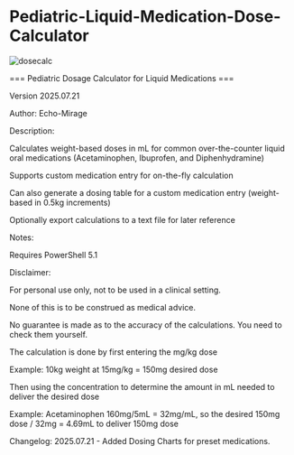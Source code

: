 # Pediatric-Liquid-Medication-Dose-Calculator

![dosecalc](https://github.com/user-attachments/assets/f5d51360-e9e4-4c3a-af6d-1c623ea11395)



=== Pediatric Dosage Calculator for Liquid Medications ===

Version 2025.07.21

Author: Echo-Mirage


Description:

Calculates weight-based doses in mL for common over-the-counter liquid oral medications (Acetaminophen, Ibuprofen, and Diphenhydramine)

Supports custom medication entry for on-the-fly calculation

Can also generate a dosing table for a custom medication entry (weight-based in 0.5kg increments)

Optionally export calculations to a text file for later reference


Notes:

Requires PowerShell 5.1


Disclaimer: 

For personal use only, not to be used in a clinical setting.

None of this is to be construed as medical advice.

No guarantee is made as to the accuracy of the calculations. You need to check them yourself.

The calculation is done by first entering the mg/kg dose 

  Example: 10kg weight at 15mg/kg = 150mg desired dose
  
Then using the concentration to determine the amount in mL needed to deliver the desired dose 

  Example: Acetaminophen 160mg/5mL = 32mg/mL, so the desired 150mg dose / 32mg = 4.69mL to deliver 150mg dose

Changelog: 
2025.07.21 - Added Dosing Charts for preset medications.
